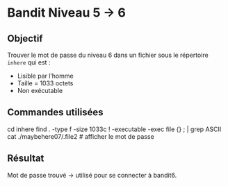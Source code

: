 # Bandit Niveau 5 → 6

## Objectif
Trouver le mot de passe du niveau 6 dans un fichier sous le répertoire `inhere` qui est :  
- Lisible par l’homme  
- Taille = 1033 octets  
- Non exécutable

## Commandes utilisées
cd inhere
find . -type f -size 1033c ! -executable -exec file {} \; | grep ASCII
cat ./maybehere07/.file2  # afficher le mot de passe

## Résultat
Mot de passe trouvé → utilisé pour se connecter à bandit6.
